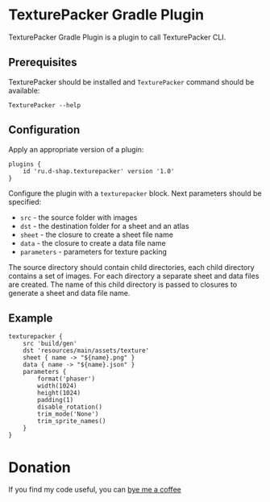 # TexturePacker Gradle Plugin
TexturePacker Gradle Plugin is a plugin to call TexturePacker CLI.

## Prerequisites
TexturePacker should be installed and `TexturePacker` command should be available:
```
TexturePacker --help
```

## Configuration
Apply an appropriate version of a plugin:
```
plugins {
    id 'ru.d-shap.texturepacker' version '1.0'
}
```

Configure the plugin with a `texturepacker` block.
Next parameters should be specified:
* `src` - the source folder with images
* `dst` - the destination folder for a sheet and an atlas
* `sheet` - the closure to create a sheet file name
* `data` - the closure to create a data file name
* `parameters` - parameters for texture packing

The source directory should contain child directories, each child directory contains a set of images.
For each directory a separate sheet and data files are created.
The name of this child directory is passed to closures to generate a sheet and data file name.

## Example
```
texturepacker {
    src 'build/gen'
    dst 'resources/main/assets/texture'
    sheet { name -> "${name}.png" }
    data { name -> "${name}.json" }
    parameters {
        format('phaser')
        width(1024)
        height(1024)
        padding(1)
        disable_rotation()
        trim_mode('None')
        trim_sprite_names()
    }
}
```

# Donation
If you find my code useful, you can [bye me a coffee](https://www.paypal.me/dshapovalov)
